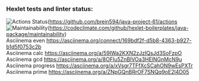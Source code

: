 ### Hexlet tests and linter status:
![Actions Status](https://github.com/brein594/java-project-61/actions/workflows/hexlet-check.yml/badge.svg)(https://github.com/brein594/java-project-61/actions  
![Maintainability](https://api.codeclimate.com/v1/badges/bc953fb0ab378995dab3/maintainability)(https://codeclimate.com/github/hexlet-boilerplates/java-package/maintainability)  
Asciinema even  https://asciinema.org/connect/169bdf2f-d5b8-4363-b927-b1d5f0753c2b  
Asciinema calc  https://asciinema.org/a/59IWa2KXN2zJzIQsJd3SoFzpO  
Asciinema gcd   https://asciinema.org/a/8OFIu5ZnBlVOa3HElNGnMcN9u  
Asciinema progress  https://asciinema.org/a/xVsgr7TFfXcSCahON9wEsPXTr  
Asciinema prime  https://asciinema.org/a/ZNpGQnBRrOF7SNQq9oE2l4D05  
